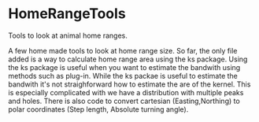 HomeRangeTools
==============

Tools to look at animal home ranges.

A few home made tools to look at home range size. So far, the only file added is a way to calculate home range area using the ks package. Using the ks package is useful when you want to estimate the bandwith using methods such as plug-in. While the ks packae is useful to estimate the bandwith it's not straighforward how to estimate the are of the kernel. This is especially complicated with we have a distribution with multiple peaks and holes. There is also code to convert cartesian (Easting,Northing) to polar coordinates (Step length, Absolute turning angle).
